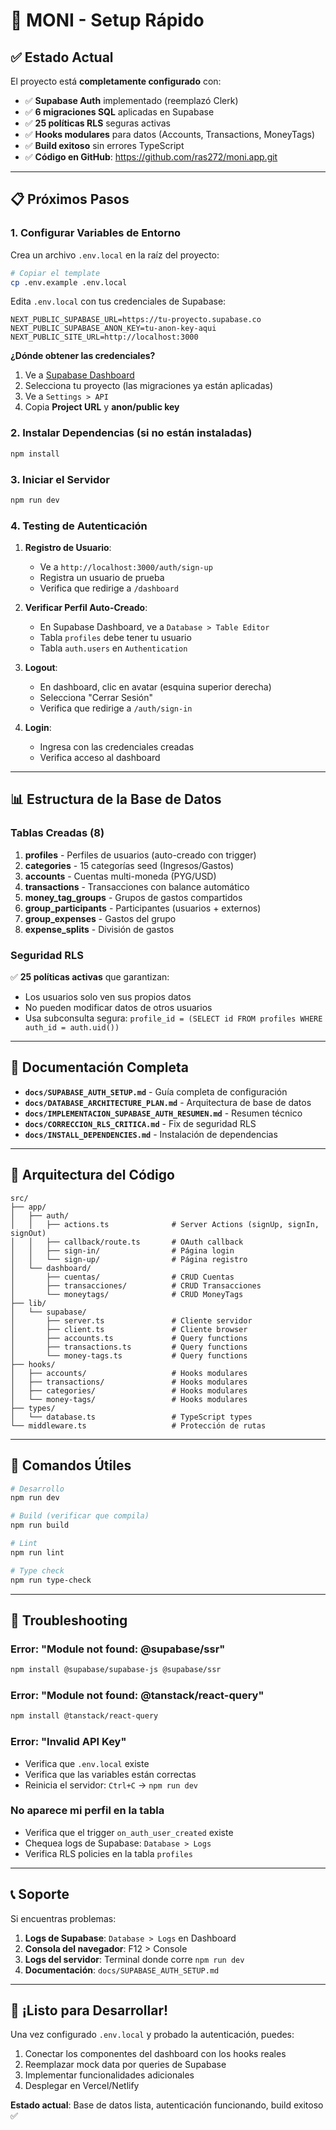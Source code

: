 # 🚀 MONI - Setup Rápido

## ✅ Estado Actual

El proyecto está **completamente configurado** con:

- ✅ **Supabase Auth** implementado (reemplazó Clerk)
- ✅ **6 migraciones SQL** aplicadas en Supabase
- ✅ **25 políticas RLS** seguras activas
- ✅ **Hooks modulares** para datos (Accounts, Transactions, MoneyTags)
- ✅ **Build exitoso** sin errores TypeScript
- ✅ **Código en GitHub**: https://github.com/ras272/moni.app.git

---

## 📋 Próximos Pasos

### 1. Configurar Variables de Entorno

Crea un archivo `.env.local` en la raíz del proyecto:

```bash
# Copiar el template
cp .env.example .env.local
```

Edita `.env.local` con tus credenciales de Supabase:

```env
NEXT_PUBLIC_SUPABASE_URL=https://tu-proyecto.supabase.co
NEXT_PUBLIC_SUPABASE_ANON_KEY=tu-anon-key-aqui
NEXT_PUBLIC_SITE_URL=http://localhost:3000
```

**¿Dónde obtener las credenciales?**
1. Ve a [Supabase Dashboard](https://supabase.com/dashboard)
2. Selecciona tu proyecto (las migraciones ya están aplicadas)
3. Ve a `Settings > API`
4. Copia **Project URL** y **anon/public key**

### 2. Instalar Dependencias (si no están instaladas)

```bash
npm install
```

### 3. Iniciar el Servidor

```bash
npm run dev
```

### 4. Testing de Autenticación

1. **Registro de Usuario**:
   - Ve a `http://localhost:3000/auth/sign-up`
   - Registra un usuario de prueba
   - Verifica que redirige a `/dashboard`

2. **Verificar Perfil Auto-Creado**:
   - En Supabase Dashboard, ve a `Database > Table Editor`
   - Tabla `profiles` debe tener tu usuario
   - Tabla `auth.users` en `Authentication`

3. **Logout**:
   - En dashboard, clic en avatar (esquina superior derecha)
   - Selecciona "Cerrar Sesión"
   - Verifica que redirige a `/auth/sign-in`

4. **Login**:
   - Ingresa con las credenciales creadas
   - Verifica acceso al dashboard

---

## 📊 Estructura de la Base de Datos

### Tablas Creadas (8)

1. **profiles** - Perfiles de usuarios (auto-creado con trigger)
2. **categories** - 15 categorías seed (Ingresos/Gastos)
3. **accounts** - Cuentas multi-moneda (PYG/USD)
4. **transactions** - Transacciones con balance automático
5. **money_tag_groups** - Grupos de gastos compartidos
6. **group_participants** - Participantes (usuarios + externos)
7. **group_expenses** - Gastos del grupo
8. **expense_splits** - División de gastos

### Seguridad RLS

✅ **25 políticas activas** que garantizan:
- Los usuarios solo ven sus propios datos
- No pueden modificar datos de otros usuarios
- Usa subconsulta segura: `profile_id = (SELECT id FROM profiles WHERE auth_id = auth.uid())`

---

## 📁 Documentación Completa

- **`docs/SUPABASE_AUTH_SETUP.md`** - Guía completa de configuración
- **`docs/DATABASE_ARCHITECTURE_PLAN.md`** - Arquitectura de base de datos
- **`docs/IMPLEMENTACION_SUPABASE_AUTH_RESUMEN.md`** - Resumen técnico
- **`docs/CORRECCION_RLS_CRITICA.md`** - Fix de seguridad RLS
- **`docs/INSTALL_DEPENDENCIES.md`** - Instalación de dependencias

---

## 🎯 Arquitectura del Código

```
src/
├── app/
│   ├── auth/
│   │   ├── actions.ts              # Server Actions (signUp, signIn, signOut)
│   │   ├── callback/route.ts       # OAuth callback
│   │   ├── sign-in/                # Página login
│   │   └── sign-up/                # Página registro
│   └── dashboard/
│       ├── cuentas/                # CRUD Cuentas
│       ├── transacciones/          # CRUD Transacciones
│       └── moneytags/              # CRUD MoneyTags
├── lib/
│   └── supabase/
│       ├── server.ts               # Cliente servidor
│       ├── client.ts               # Cliente browser
│       ├── accounts.ts             # Query functions
│       ├── transactions.ts         # Query functions
│       └── money-tags.ts           # Query functions
├── hooks/
│   ├── accounts/                   # Hooks modulares
│   ├── transactions/               # Hooks modulares
│   ├── categories/                 # Hooks modulares
│   └── money-tags/                 # Hooks modulares
├── types/
│   └── database.ts                 # TypeScript types
└── middleware.ts                   # Protección de rutas
```

---

## 🔧 Comandos Útiles

```bash
# Desarrollo
npm run dev

# Build (verificar que compila)
npm run build

# Lint
npm run lint

# Type check
npm run type-check
```

---

## 🐛 Troubleshooting

### Error: "Module not found: @supabase/ssr"
```bash
npm install @supabase/supabase-js @supabase/ssr
```

### Error: "Module not found: @tanstack/react-query"
```bash
npm install @tanstack/react-query
```

### Error: "Invalid API Key"
- Verifica que `.env.local` existe
- Verifica que las variables están correctas
- Reinicia el servidor: `Ctrl+C` → `npm run dev`

### No aparece mi perfil en la tabla
- Verifica que el trigger `on_auth_user_created` existe
- Chequea logs de Supabase: `Database > Logs`
- Verifica RLS policies en la tabla `profiles`

---

## 📞 Soporte

Si encuentras problemas:

1. **Logs de Supabase**: `Database > Logs` en Dashboard
2. **Consola del navegador**: F12 > Console
3. **Logs del servidor**: Terminal donde corre `npm run dev`
4. **Documentación**: `docs/SUPABASE_AUTH_SETUP.md`

---

## 🎉 ¡Listo para Desarrollar!

Una vez configurado `.env.local` y probado la autenticación, puedes:

1. Conectar los componentes del dashboard con los hooks reales
2. Reemplazar mock data por queries de Supabase
3. Implementar funcionalidades adicionales
4. Desplegar en Vercel/Netlify

**Estado actual**: Base de datos lista, autenticación funcionando, build exitoso ✅
